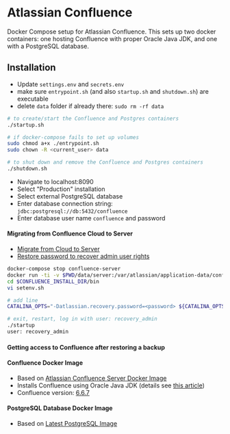 # Atlassian Confluence
Docker Compose setup for Atlassian Confluence. This sets up two docker containers: one hosting Confluence with proper Oracle Java JDK, and one with a PostgreSQL database.

## Installation

* Update `settings.env` and `secrets.env`
* make sure `entrypoint.sh` (and also `startup.sh` and `shutdown.sh`) are executable
* delete `data` folder if already there: `sudo rm -rf data`

```bash
# to create/start the Confluence and Postgres containers
./startup.sh

# if docker-compose fails to set up volumes
sudo chmod a+x ./entrypoint.sh
sudo chown -R <current_user> data

# to shut down and remove the Confluence and Postgres containers
./shutdown.sh
```

* Navigate to localhost:8090
* Select "Production" installation
* Select external PostgreSQL database
* Enter database connection string: `jdbc:postgresql://db:5432/confluence`
* Enter database user name `confluence` and password

#### Migrating from Confluence Cloud to Server

 * [Migrate from Cloud to Server](https://confluence.atlassian.com/confcloud/migrate-from-confluence-cloud-to-server-724765578.html)
 * [Restore password to recover admin user rights](https://confluence.atlassian.com/doc/restore-passwords-to-recover-admin-user-rights-158390.html)

```bash
docker-compose stop confluence-server
docker run -ti -v $PWD/data/server:/var/atlassian/application-data/confluence -p 8090:8090 confluence/server bash
cd $CONFLUENCE_INSTALL_DIR/bin
vi setenv.sh

# add line
CATALINA_OPTS="-Datlassian.recovery.password=<password> ${CATALINA_OPTS}"

# exit, restart, log in with user: recovery_admin
./startup
user: recovery_admin
```

#### Getting access to Confluence after restoring a backup

#### Confluence Docker Image
 * Based on [Atlassian Confluence Server Docker Image](https://bitbucket.org/atlassian/docker-atlassian-confluence-server/overview)
 * Installs Confluence using Oracle Java JDK (details see [this article](https://confluence.atlassian.com/confkb/update-the-confluence-docker-image-to-use-oracle-jdk-829062521.html))
 * Confluence version: [6.6.7](http://www.atlassian.com/software/confluence/downloads/binary/atlassian-confluence-6.6.7.tar.gz)
 
#### PostgreSQL Database Docker Image
 * Based on [Latest PostgreSQL Image](https://hub.docker.com/_/postgres/)